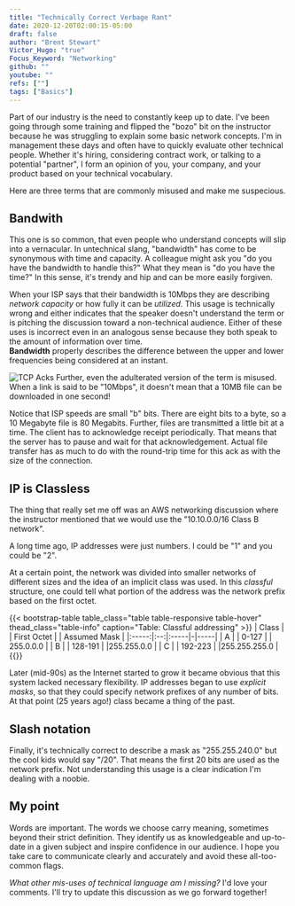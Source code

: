 ```yaml
---
title: "Technically Correct Verbage Rant"
date: 2020-12-20T02:00:15-05:00
draft: false
author: "Brent Stewart"
Victor_Hugo: "true"
Focus_Keyword: "Networking"
github: ""
youtube: ""
refs: [""]
tags: ["Basics"]
---
```


Part of our industry is the need to constantly keep up to date.  I've been going through some training and flipped the "bozo" bit on the instructor because he was struggling to explain some basic network concepts.  I'm in management these days and often have to quickly evaluate other technical people.  Whether it's hiring, considering contract work, or talking to a potential "partner", I form an opinion of you, your company, and your product based on your technical vocabulary.

Here are three terms that are commonly misused and make me suspecious.

## Bandwith

This one is so common, that even people who understand concepts will slip into a vernacular.  In untechnical slang, "bandwidth" has come to be synonymous with time and capacity.  A colleague might ask you "do you have the bandwidth to handle this?"  What they mean is "do you have the time?"  In this sense, it's trendy and hip and can be more easily forgiven.

When your ISP says that their bandwidth is 10Mbps they are describing _network capacity_ or how fully it can be _utilized_.  This usage is technically wrong and either indicates that the speaker doesn't understand the term or is pitching the discussion toward a non-technical audience.  Either of these uses is incorrect even in an analogous sense because they both speak to the amount of information over time.   
__Bandwidth__ properly describes the difference between the upper and lower frequencies being considered at an instant.

![TCP Acks](https://upload.wikimedia.org/wikipedia/commons/thumb/5/55/TCP_CLOSE.svg/260px-TCP_CLOSE.svg.png#floatright)
Further, even the adulterated version of the term is misused.  When a link is said to be "10Mbps", it doesn't mean that a 10MB file can be downloaded in one second!

Notice that ISP speeds are small "b" bits.  There are eight bits to a byte, so a 10 Megabyte file is 80 Megabits.  Further, files are transmitted a little bit at a time.  The client has to acknowledge receipt periodically.  That means that the server has to pause and wait for that acknowledgement.  Actual file transfer has as much to do with the round-trip time for this ack as with the size of the connection.

## IP is Classless

The thing that really set me off was an AWS networking discussion where the instructor mentioned that we would use the "10.10.0.0/16 Class B network".

A long time ago, IP addresses were just numbers.  I could be "1" and you could be "2".

At a certain point, the network was divided into smaller networks of different sizes and the idea of an implicit class was used.  In this _classful_ structure, one could tell what portion of the address was the network prefix based on  the first octet.

{{< bootstrap-table table_class="table table-responsive table-hover" thead_class="table-info" caption="Table: Classful addressing" >}}
| Class | | First Octet | | Assumed Mask  |
|:-----:|:--:|:-----|-|-----|
| A |  | 0-127   | | 255.0.0.0 |
| B |  | 128-191 | |255.255.0.0 |
| C |  | 192-223 | |255.255.255.0 |
{{</bootstrap-table>}}


Later (mid-90s) as the Internet started to grow it became obvious that this system lacked necessary flexibility.  IP addresses began to use _explicit masks_, so that they could specify network prefixes of any number of bits.  At that point (25 years ago!) class became a thing of the past.

## Slash notation

Finally, it's technically correct to describe a mask as "255.255.240.0" but the cool kids would say "/20".  That means the first 20 bits are used as the network prefix.  Not understanding this usage is a clear indication I'm dealing with a noobie.

## My point

Words are important.  The words we choose carry meaning, sometimes beyond their strict definition.  They identify us as knowledgeable and up-to-date in a given subject and inspire confidence in our audience.  I hope you take care to communicate clearly and accurately and avoid these all-too-common flags.

_What other mis-uses of technical language am I missing?_ I'd love your comments.  I'll try to update this discussion as we go forward together!